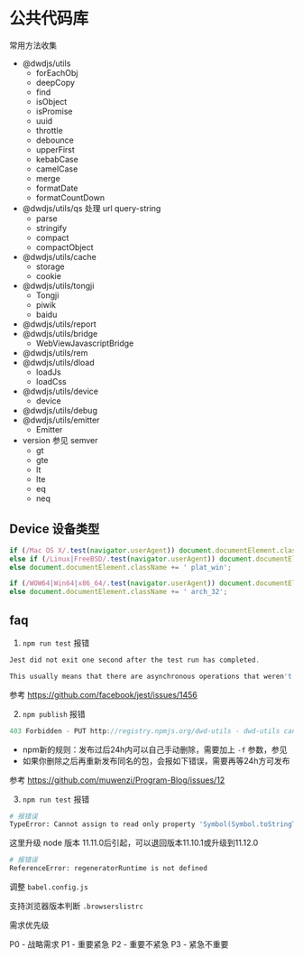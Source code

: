 # 公共代码库

常用方法收集

- @dwdjs/utils
  - forEachObj
  - deepCopy
  - find
  - isObject
  - isPromise
  - uuid
  - throttle
  - debounce
  - upperFirst
  - kebabCase
  - camelCase
  - merge
  - formatDate
  - formatCountDown
- @dwdjs/utils/qs 处理 url query-string
  - parse
  - stringify
  - compact
  - compactObject
- @dwdjs/utils/cache
  - storage
  - cookie
- @dwdjs/utils/tongji
  - Tongji
  - piwik
  - baidu
- @dwdjs/utils/report
- @dwdjs/utils/bridge
  - WebViewJavascriptBridge
- @dwdjs/utils/rem
- @dwdjs/utils/dload
  - loadJs
  - loadCss
- @dwdjs/utils/device
  - device
- @dwdjs/utils/debug
- @dwdjs/utils/emitter
  - Emitter
- version 参见 semver
  - gt
  - gte
  - lt
  - lte
  - eq
  - neq


## Device 设备类型

```js
if (/Mac OS X/.test(navigator.userAgent)) document.documentElement.className += ' plat_osx';
else if (/Linux|FreeBSD/.test(navigator.userAgent)) document.documentElement.className += ' plat_linux';
else document.documentElement.className += ' plat_win';

if (/WOW64|Win64|x86_64/.test(navigator.userAgent)) document.documentElement.className += ' arch_64';
else document.documentElement.className += ' arch_32';
```

## faq

1. `npm run test` 报错

```js
Jest did not exit one second after the test run has completed.

This usually means that there are asynchronous operations that weren't stopped in your tests. Consider running Jest with `--detectOpenHandles` to troubleshoot this issue.
```

参考 https://github.com/facebook/jest/issues/1456

2. `npm publish` 报错

```js
403 Forbidden - PUT http://registry.npmjs.org/dwd-utils - dwd-utils cannot be republished until 24 hours have passed.
```

- npm新的规则：发布过后24h内可以自己手动删除，需要加上 `-f` 参数，参见
- 如果你删除之后再重新发布同名的包，会报如下错误，需要再等24h方可发布

参考 https://github.com/muwenzi/Program-Blog/issues/12

3. `npm run test` 报错

```bash
# 报错误
TypeError: Cannot assign to read only property 'Symbol(Symbol.toStringTag)' of object '#<process>'
```

这里升级 node 版本 11.11.0后引起，可以退回版本11.10.1或升级到11.12.0

```bash
# 报错误
ReferenceError: regeneratorRuntime is not defined
```

调整 `babel.config.js`

支持浏览器版本判断 `.browserslistrc`

需求优先级

P0 - 战略需求
P1 - 重要紧急
P2 - 重要不紧急
P3 - 紧急不重要
